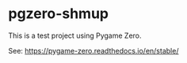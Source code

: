 # pgzero-shmup

This is a test project using Pygame Zero.

See: https://pygame-zero.readthedocs.io/en/stable/
